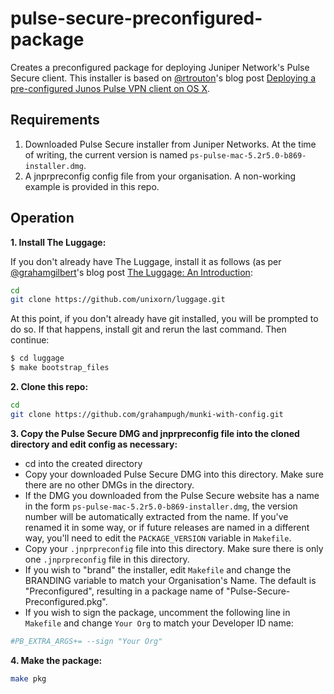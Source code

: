 # pulse-secure-preconfigured-package

Creates a preconfigured package for deploying Juniper Network's Pulse Secure client. This 
installer is based on [@rtrouton]'s blog post 
[Deploying a pre-configured Junos Pulse VPN client on OS X][1].

Requirements
---------

1. Downloaded Pulse Secure installer from Juniper Networks. At the time of writing, the 
   current version is named `ps-pulse-mac-5.2r5.0-b869-installer.dmg`.
2. A jnprpreconfig config file from your organisation.  A non-working example is provided 
   in this repo.

Operation
---------

**1. Install The Luggage:**

If you don't already have The Luggage, install it as follows (as per [@grahamgilbert]'s blog post [The Luggage: An Introduction][2]:

```bash
cd
git clone https://github.com/unixorn/luggage.git
```

At this point, if you don't already have git installed, you will be prompted to do so. If that happens, install git and rerun the last command. Then continue:

```bash
$ cd luggage
$ make bootstrap_files
```

**2. Clone this repo:**

```bash
cd
git clone https://github.com/grahampugh/munki-with-config.git
```

**3. Copy the Pulse Secure DMG and jnprpreconfig file into the cloned directory and edit config as necessary:**

   * cd into the created directory
   * Copy your downloaded Pulse Secure DMG into this directory. Make sure there are no 
     other DMGs in the directory.
   * If the DMG you downloaded from the Pulse Secure website has a name in the form 
     `ps-pulse-mac-5.2r5.0-b869-installer.dmg`, the version number will be automatically
     extracted from the name. If you've renamed it in some way, or if future releases are
     named in a different way, you'll need to edit the `PACKAGE_VERSION` variable in 
     `Makefile`.
   * Copy your `.jnprpreconfig` file into this directory. Make sure there is only one 
     `.jnprpreconfig` file in this directory.
   * If you wish to "brand" the installer, edit `Makefile` and change the BRANDING 
     variable to match your Organisation's Name.  The default is "Preconfigured", 
     resulting in a package name of "Pulse-Secure-Preconfigured.pkg".
   * If you wish to sign the package, uncomment the following line in `Makefile` and 
     change `Your Org` to match your Developer ID name:

```bash
#PB_EXTRA_ARGS+= --sign "Your Org"
```

**4. Make the package:**
```bash
make pkg
```

[1]: https://derflounder.wordpress.com/2015/03/13/deploying-a-pre-configured-junos-pulse-vpn-client-on-os-x/
[2]: http://grahamgilbert.com/blog/2013/08/09/the-luggage-an-introduction/
[@grahamgilbert]: https://twitter.com/grahamgilbert
[@rtrouton]: https://twitter.com/rtrouton
